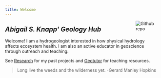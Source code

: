 ```yaml
---
title: Welcome
---
```


[<img src="https://simpleicons.org/icons/github.svg" style="max-width:15%;min-width:40px;float:right;" alt="Github repo" />](https://github.com/askgeo)

## _Abigail S. Knapp' Geology Hub_

Welcome! I am a hydrogeologist interested in how physical hydrology affects ecosystem health. I am also an active educator in geoscience through outreach and teaching.

See [Research](/research/) for my past projects and [Geotutor](/geotutor/) for teaching resources.

>Long live the weeds and the wilderness yet. -Gerard Manley Hopkins